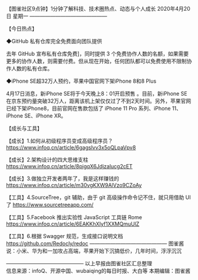【图雀社区9点钟】1分钟了解科技、技术圈热点、动态与个人成长
2020年4月20日  星期一
———————————————     

【今日热点】   

 ◆GitHub 私有仓库完全免费面向团队提供

去年 GitHub 宣布私有仓库免费]，同时提供 3 个免费协作人数的名额，如果需要更多的协作人数，则需要付费。但从现在开始，任何团队都可以免费使用不限制协作人数的私有仓库。

 ◆iPhone SE超32万人预约，苹果中国官网下架iPhone 8和8 Plus

4月17日消息，新iPhone SE将于今天晚上8：01开启预售
。目前，新iPhone SE在京东预约量突破32万人，距离该机上架仅仅过了不到2天时间。另外，苹果官网已经下架iPhone8，目前官网在售款包括了 iPhone 11 Pro 系列、iPhone 11、iPhone SE、iPhone XR。

【成长与工具】   

【成长】1.如何从初级程序员变成高级程序员？https://www.infoq.cn/article/6gagslvv3x5oQLpaVpv8

【成长】2.架构设计的四大思维支柱 https://www.infoq.cn/article/8pigqX6Jdjzalucg2cET

【成长】3.做独立开发者两年了，我是这样赚钱的 https://www.infoq.cn/article/m30vgKXW9AlVzo9CZoAy

【工具】4.SourceTree，git 辅助，由于 git 高级操作命令记不住，就只用借助 UI 了 https://www.sourcetreeapp.com/

【工具】5.Facebook 推出实验性 JavaScript 工具链 Rome https://www.infoq.cn/article/6EAKKhXIyf1XXMQmuUlZ

【工具】6.根据 Swagger 规范，生成接口说明文档 https://github.com/Redocly/redoc
——————————————— 
图雀酱说：小米、华为和一加攻占高端，苹果开始下沉搞低价，几年时间，浮浮沉沉

———————————————
以上早报由图雀社区汇总整理   
信息来源：infoQ、开源中国、wubaiqing的每日时报、大白等
本期编辑：图雀酱
